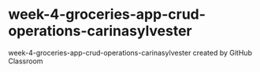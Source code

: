 # week-4-groceries-app-crud-operations-carinasylvester
week-4-groceries-app-crud-operations-carinasylvester created by GitHub Classroom
